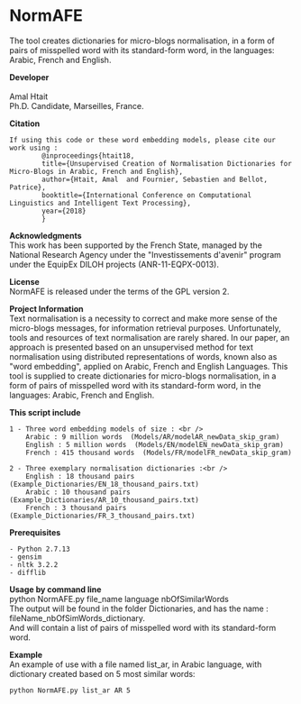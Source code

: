 # NormAFE
The tool creates dictionaries for micro-blogs normalisation, in a form of pairs of misspelled word with its standard-form word, in the languages: Arabic, French and English.

**Developer** <br />	
Amal Htait <br />
Ph.D. Candidate, Marseilles, France. <br />


**Citation** <br />
```	
If using this code or these word embedding models, please cite our work using : 
		@inproceedings{htait18, 
  		title={Unsupervised Creation of Normalisation Dictionaries for Micro-Blogs in Arabic, French and English}, 
  		author={Htait, Amal  and Fournier, Sebastien and Bellot, Patrice}, 
  		booktitle={International Conference on Computational Linguistics and Intelligent Text Processing}, 
  		year={2018} 
		} 
```

**Acknowledgments** <br />
This work has been supported by the French State, managed by the National Research Agency under the "Investissements d'avenir" program under the EquipEx DILOH projects (ANR-11-EQPX-0013). <br />

**License** <br />
NormAFE is released under the terms of the GPL version 2.

**Project Information** <br />
Text normalisation is a necessity to correct and make more sense of the micro-blogs messages, for information retrieval purposes. Unfortunately, tools and resources of text normalisation are rarely shared. In our paper, an approach is presented based on an unsupervised method for text normalisation using distributed representations of words, known also as "word embedding", applied on Arabic, French and English Languages. This tool is supplied to create dictionaries for micro-blogs normalisation, in a form of pairs of misspelled word with its standard-form word, in the languages: Arabic, French and English. <br />

**This script include** <br />
```
1 - Three word embedding models of size : <br />
	Arabic : 9 million words  (Models/AR/modelAR_newData_skip_gram)
	English : 5 million words  (Models/EN/modelEN_newData_skip_gram)
	French : 415 thousand words  (Models/FR/modelFR_newData_skip_gram)
```
```
2 - Three exemplary normalisation dictionaries :<br />
	English : 18 thousand pairs  (Example_Dictionaries/EN_18_thousand_pairs.txt)
	Arabic : 10 thousand pairs  (Example_Dictionaries/AR_10_thousand_pairs.txt)
	French : 3 thousand pairs  (Example_Dictionaries/FR_3_thousand_pairs.txt)
```

**Prerequisites** <br />
```
- Python 2.7.13
- gensim
- nltk 3.2.2
- difflib
```

**Usage by command line** <br />
python NormAFE.py file_name language nbOfSimilarWords <br />
The output will be found in the folder Dictionaries, and has the name : fileName_nbOfSimWords_dictionary. <br />
And will contain a list of pairs of misspelled word with its standard-form word. <br />
 
**Example** <br />
An example of use with a file named list_ar, in Arabic language, with dictionary created based on 5 most similar words: <br />
```
python NormAFE.py list_ar AR 5
```
